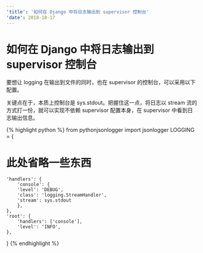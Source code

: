 ```yaml
---
'title': '如何在 Django 中将日志输出到 supervisor 控制台'
'date': 2018-10-17
---
```

# 如何在 Django 中将日志输出到 supervisor 控制台

要想让 logging 在输出到文件的同时，也在 supervisor 的控制台，可以采用以下配置。

关键点在于，本质上控制台是 sys.stdout。把握住这一点，将日志以 stream 流的方式打一份，就可以实现不依赖 supervisor 配置本身，在 supervisor 中看到日志输出信息。

{% highlight python %}
from pythonjsonlogger import jsonlogger
LOGGING = {
# 此处省略一些东西
	'handlers': {
	    'console': {
	    'level': 'DEBUG',
	    'class': 'logging.StreamHandler',
	    'stream': sys.stdout
	    },
	},
	'root': {
	    'handlers': ['console'],
	    'level': 'INFO',
	},
}
{% endhighlight %}